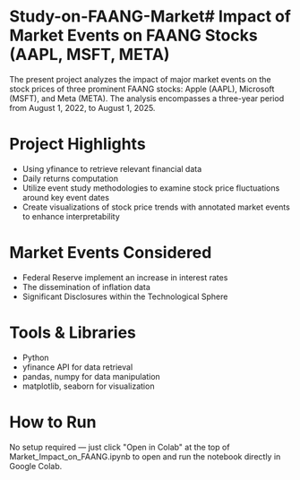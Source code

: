 # Study-on-FAANG-Market# Impact of Market Events on FAANG Stocks (AAPL, MSFT, META)

The present project analyzes the impact of major market events on the stock prices of three prominent FAANG stocks: Apple (AAPL), Microsoft (MSFT), and Meta (META). The analysis encompasses a three-year period from August 1, 2022, to August 1, 2025.

# Project Highlights
- Using yfinance to retrieve relevant financial data
- Daily returns computation
- Utilize event study methodologies to examine stock price fluctuations around key event dates
- Create visualizations of stock price trends with annotated market events to enhance interpretability

# Market Events Considered
- Federal Reserve implement an increase in interest rates
- The dissemination of inflation data
- Significant Disclosures within the Technological Sphere

# Tools & Libraries
- Python
- yfinance API for data retrieval
- pandas, numpy for data manipulation
- matplotlib, seaborn for visualization

# How to Run
No setup required — just click "Open in Colab" at the top of Market_Impact_on_FAANG.ipynb to open and run the notebook directly in Google Colab.


